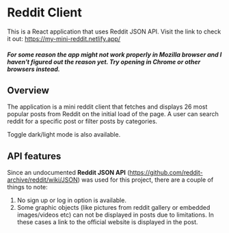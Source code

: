 # Reddit Client

This is a React application that uses Reddit JSON API.
Visit the link to check it out: https://my-mini-reddit.netlify.app/

##### For some reason the app might not work properly in Mozilla browser and I haven't figured out the reason yet. Try opening in Chrome or other browsers instead.  

## Overview

The application is a mini reddit client that fetches and displays 26 most popular posts from Reddit on the initial load of the page. 
A user can search reddit for a specific post or filter posts by categories.

Toggle dark/light mode is also available.

## API features

Since an undocumented **Reddit JSON API** (https://github.com/reddit-archive/reddit/wiki/JSON) was used for this project, there are a couple of things to note:
1. No sign up or log in option is available.
2. Some graphic objects (like pictures from reddit gallery or embedded images/videos etc) can not be displayed in posts due to limitations. In these cases a link to the official website is displayed in the post.


